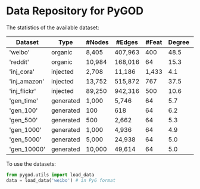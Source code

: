 # Data Repository for PyGOD

The statistics of the available dataset:

| Dataset      | Type      | #Nodes | #Edges  | \#Feat | Degree | #Con. | #Strct. | #Outliers | Ratio |
| ------------ | --------- | ------ | ------- | ------ | ------ | ----- | ------- | --------- | ----- |
| 'weibo'      | organic   | 8,405  | 407,963 | 400    | 48.5   | -     | -       | 868       | 10.3% |
| 'reddit'     | organic   | 10,984 | 168,016 | 64     | 15.3   | -     | -       | 366       | 3.3%  |
| 'inj_cora'   | injected  | 2,708  | 11,186  | 1,433  | 4.1    | 70    | 70      | 138       | 5.1%  |
| 'inj_amazon' | injected  | 13,752 | 515,872 | 767    | 37.5   | 350   | 350     | 694       | 5.0%  |
| 'inj_flickr' | injected  | 89,250 | 942,316 | 500    | 10.6   | 2,240 | 2,240   | 4,414     | 4.9%  |
| 'gen_time'   | generated | 1,000  | 5,746   | 64     | 5.7    | 100   | 100     | 189       | 18.9% |
| 'gen_100'    | generated | 100    | 618     | 64     | 6.2    | 10    | 10      | 18        | 18.0% |
| 'gen_500'    | generated | 500    | 2,662   | 64     | 5.3    | 10    | 10      | 20        | 4.0%  |
| 'gen_1000'   | generated | 1,000  | 4,936   | 64     | 4.9    | 10    | 10      | 20        | 2.0%  |
| 'gen_5000'   | generated | 5,000  | 24,938  | 64     | 5.0    | 10    | 10      | 20        | 0.4%  |
| 'gen_10000'  | generated | 10,000 | 49,614  | 64     | 5.0    | 10    | 10      | 20        | 0.2%  |

To use the datasets:

```python
from pygod.utils import load_data
data = load_data('weibo') # in PyG format
```
